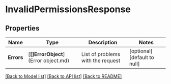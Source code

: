 # InvalidPermissionsResponse

## Properties
Name | Type | Description | Notes
------------ | ------------- | ------------- | -------------
**Errors** | [**[]ErrorObject**](Error object.md) | List of problems with the request | [optional] [default to null]

[[Back to Model list]](../README.md#documentation-for-models) [[Back to API list]](../README.md#documentation-for-api-endpoints) [[Back to README]](../README.md)

